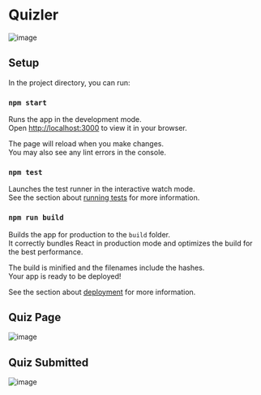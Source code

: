 # Quizler

![image](https://user-images.githubusercontent.com/74829200/158384047-19b6383b-9d20-46ec-8cc6-6515aad69e1a.png)


## Setup

In the project directory, you can run:

### `npm start`

Runs the app in the development mode.\
Open [http://localhost:3000](http://localhost:3000) to view it in your browser.

The page will reload when you make changes.\
You may also see any lint errors in the console.

### `npm test`

Launches the test runner in the interactive watch mode.\
See the section about [running tests](https://facebook.github.io/create-react-app/docs/running-tests) for more information.

### `npm run build`

Builds the app for production to the `build` folder.\
It correctly bundles React in production mode and optimizes the build for the best performance.

The build is minified and the filenames include the hashes.\
Your app is ready to be deployed!

See the section about [deployment](https://facebook.github.io/create-react-app/docs/deployment) for more information.

## Quiz Page

![image](https://user-images.githubusercontent.com/74829200/158384310-8ddfbe31-010f-4ce3-ad56-33138cbf72a8.png)

## Quiz Submitted

![image](https://user-images.githubusercontent.com/74829200/158384510-4bdb5f4a-b5c4-4460-8d3d-d147a235a2dc.png)
